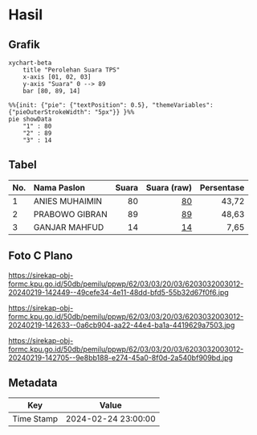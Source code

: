 # Hasil

## Grafik

```mermaid
xychart-beta
    title "Perolehan Suara TPS"
    x-axis [01, 02, 03]
    y-axis "Suara" 0 --> 89
    bar [80, 89, 14]
```

```mermaid
%%{init: {"pie": {"textPosition": 0.5}, "themeVariables": {"pieOuterStrokeWidth": "5px"}} }%%
pie showData
    "1" : 80
    "2" : 89
    "3" : 14
```

## Tabel

| No. | Nama Paslon    | Suara | Suara (raw) | Persentase |
|:--- |:-------------- | -----:| -----------:| ----------:|
| 1   | ANIES MUHAIMIN | 80    | [80][p-1]   | 43,72      |
| 2   | PRABOWO GIBRAN | 89    | [89][p-2]   | 48,63      |
| 3   | GANJAR MAHFUD  | 14    | [14][p-3]   | 7,65       |


[p-1]: https://github.com/gigit-pemilu/pemilu-2024-62-kalimantan-tengah/blob/main/pilpres/hitung-suara/sub/62-kalimantan-tengah/sub/03-kapuas/sub/03-kapuas-timur/sub/2003-anjir-serapat-barat/sub/012-tps/sub/paslon-1.txt
[p-2]: https://github.com/gigit-pemilu/pemilu-2024-62-kalimantan-tengah/blob/main/pilpres/hitung-suara/sub/62-kalimantan-tengah/sub/03-kapuas/sub/03-kapuas-timur/sub/2003-anjir-serapat-barat/sub/012-tps/sub/paslon-2.txt
[p-3]: https://github.com/gigit-pemilu/pemilu-2024-62-kalimantan-tengah/blob/main/pilpres/hitung-suara/sub/62-kalimantan-tengah/sub/03-kapuas/sub/03-kapuas-timur/sub/2003-anjir-serapat-barat/sub/012-tps/sub/paslon-3.txt

## Foto C Plano

https://sirekap-obj-formc.kpu.go.id/50db/pemilu/ppwp/62/03/03/20/03/6203032003012-20240219-142449--49cefe34-4e11-48dd-bfd5-55b32d67f0f6.jpg

https://sirekap-obj-formc.kpu.go.id/50db/pemilu/ppwp/62/03/03/20/03/6203032003012-20240219-142633--0a6cb904-aa22-44e4-ba1a-4419629a7503.jpg

https://sirekap-obj-formc.kpu.go.id/50db/pemilu/ppwp/62/03/03/20/03/6203032003012-20240219-142705--9e8bb188-e274-45a0-8f0d-2a540bf909bd.jpg


## Metadata

| Key        | Value               |
| ---------- | ------------------- |
| Time Stamp | 2024-02-24 23:00:00 |



